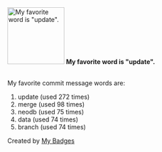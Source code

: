 <img src="https://my-badges.github.io/my-badges/favorite-word.png" alt="My favorite word is &quot;update&quot;." title="My favorite word is &quot;update&quot;." width="128">
<strong>My favorite word is &quot;update&quot;.</strong>
<br><br>

My favorite commit message words are:

1. update (used 272 times)
2. merge (used 98 times)
3. neodb (used 75 times)
4. data (used 74 times)
5. branch (used 74 times)


Created by <a href="https://github.com/my-badges/my-badges">My Badges</a>